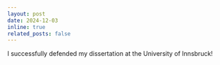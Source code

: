 ```yaml
---
layout: post
date: 2024-12-03
inline: true
related_posts: false
---
```


I successfully defended my dissertation at the University of Innsbruck!


